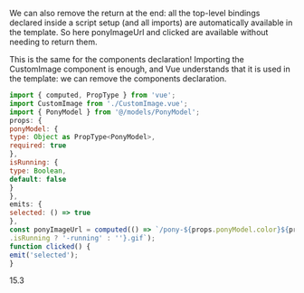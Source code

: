 
We can also remove the return at the end: all the top-level bindings declared inside a script setup (and all imports) are automatically available in the template. So here ponyImageUrl and clicked are available without needing to return them.

This is the same for the components declaration! Importing the CustomImage component is enough, and Vue understands that it is used in the template: we can remove the components declaration.

```js
import { computed, PropType } from 'vue';
import CustomImage from './CustomImage.vue';
import { PonyModel } from '@/models/PonyModel';
props: {
ponyModel: {
type: Object as PropType<PonyModel>,
required: true
},
isRunning: {
type: Boolean,
default: false
}
},
emits: {
selected: () => true
},
const ponyImageUrl = computed(() => `/pony-${props.ponyModel.color}${props
.isRunning ? '-running' : ''}.gif`);
function clicked() {
emit('selected');
}
```

15.3 

